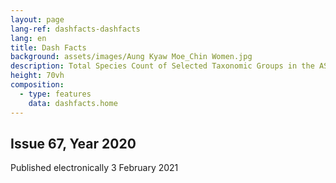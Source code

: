 ```yaml
---
layout: page
lang-ref: dashfacts-dashfacts
lang: en
title: Dash Facts
background: assets/images/Aung Kyaw Moe_Chin Women.jpg
description: Total Species Count of Selected Taxonomic Groups in the ASEAN Region
height: 70vh
composition:
  - type: features
    data: dashfacts.home
---
```


## Issue 67, Year 2020
Published electronically 3 February 2021
